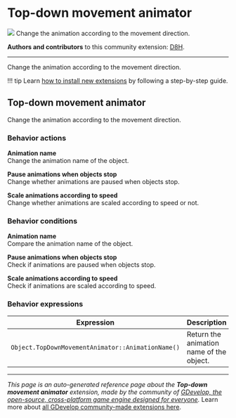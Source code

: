 # Top-down movement animator

<img src="https://asset-resources.gdevelop.io/public-resources/Icons/Glyphster Pack/Master/SVG/Arrows/a6026156355ae5f03613b03971e4ddb50d0c95b8901e7a21edc57f33f0032e42_Arrows_thin_arrows_all_directions_cross.svg" class="extension-icon"></img>
Change the animation according to the movement direction.

**Authors and contributors** to this community extension: [D8H](https://gd.games/D8H).

---

Change the animation according to the movement direction.

!!! tip
    Learn [how to install new extensions](/gdevelop5/extensions/search) by following a step-by-step guide.



## Top-down movement animator 

Change the animation according to the movement direction. 

### Behavior actions

**Animation name**  
Change the animation name of the object.

**Pause animations when objects stop**  
Change whether animations are paused when objects stop.

**Scale animations according to speed**  
Change whether animations are scaled according to speed or not.

### Behavior conditions

**Animation name**  
Compare the animation name of the object.

**Pause animations when objects stop**  
Check if animations are paused when objects stop.

**Scale animations according to speed**  
Check if animations are scaled according to speed.

### Behavior expressions

| Expression | Description |  |
|-----|-----|-----|
| `Object.TopDownMovementAnimator::AnimationName()` | Return the animation name of the object. ||


---

*This page is an auto-generated reference page about the **Top-down movement animator** extension, made by the community of [GDevelop, the open-source, cross-platform game engine designed for everyone](https://gdevelop.io/).* Learn more about [all GDevelop community-made extensions here](/gdevelop5/extensions).